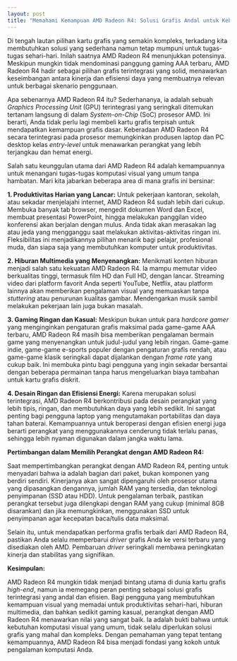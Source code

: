 ```yaml
---
layout: post
title: "Memahami Kemampuan AMD Radeon R4: Solusi Grafis Andal untuk Kebutuhan Sehari-hari"
---
```


Di tengah lautan pilihan kartu grafis yang semakin kompleks, terkadang kita membutuhkan solusi yang sederhana namun tetap mumpuni untuk tugas-tugas sehari-hari. Inilah saatnya AMD Radeon R4 menunjukkan potensinya. Meskipun mungkin tidak mendominasi panggung gaming AAA terbaru, AMD Radeon R4 hadir sebagai pilihan grafis terintegrasi yang solid, menawarkan keseimbangan antara kinerja dan efisiensi daya yang membuatnya relevan untuk berbagai skenario penggunaan.

Apa sebenarnya AMD Radeon R4 itu? Sederhananya, ia adalah sebuah *Graphics Processing Unit* (GPU) terintegrasi yang seringkali ditemukan tertanam langsung di dalam *System-on-Chip* (SoC) prosesor AMD. Ini berarti, Anda tidak perlu lagi membeli kartu grafis terpisah untuk mendapatkan kemampuan grafis dasar. Keberadaan AMD Radeon R4 secara terintegrasi pada prosesor memungkinkan produsen laptop dan PC desktop kelas *entry-level* untuk menawarkan perangkat yang lebih terjangkau dan hemat energi.

Salah satu keunggulan utama dari AMD Radeon R4 adalah kemampuannya untuk menangani tugas-tugas komputasi visual yang umum tanpa hambatan. Mari kita jabarkan beberapa area di mana grafis ini bersinar:

**1. Produktivitas Harian yang Lancar:**
Untuk pekerjaan kantoran, sekolah, atau sekadar menjelajahi internet, AMD Radeon R4 sudah lebih dari cukup. Membuka banyak tab browser, mengedit dokumen Word dan Excel, membuat presentasi PowerPoint, hingga melakukan panggilan video konferensi akan berjalan dengan mulus. Anda tidak akan merasakan lag atau jeda yang mengganggu saat melakukan aktivitas-aktivitas ringan ini. Fleksibilitas ini menjadikannya pilihan menarik bagi pelajar, profesional muda, dan siapa saja yang membutuhkan komputer untuk produktivitas.

**2. Hiburan Multimedia yang Menyenangkan:**
Menikmati konten hiburan menjadi salah satu kekuatan AMD Radeon R4. Ia mampu memutar video berkualitas tinggi, termasuk film HD dan Full HD, dengan lancar. Streaming video dari platform favorit Anda seperti YouTube, Netflix, atau platform lainnya akan memberikan pengalaman visual yang memuaskan tanpa *stuttering* atau penurunan kualitas gambar. Mendengarkan musik sambil melakukan pekerjaan lain juga bukan masalah.

**3. Gaming Ringan dan Kasual:**
Meskipun bukan untuk para *hardcore gamer* yang menginginkan pengaturan grafis maksimal pada game-game AAA terbaru, AMD Radeon R4 masih bisa memberikan pengalaman bermain game yang menyenangkan untuk judul-judul yang lebih ringan. Game-game indie, game-game e-sports populer dengan pengaturan grafis rendah, atau game-game klasik seringkali dapat dijalankan dengan *frame rate* yang cukup baik. Ini membuka pintu bagi pengguna yang ingin sekadar bersantai dengan beberapa permainan tanpa harus mengeluarkan biaya tambahan untuk kartu grafis diskrit.

**4. Desain Ringan dan Efisiensi Energi:**
Karena merupakan solusi terintegrasi, AMD Radeon R4 berkontribusi pada desain perangkat yang lebih tipis, ringan, dan membutuhkan daya yang lebih sedikit. Ini sangat penting bagi pengguna laptop yang mengutamakan portabilitas dan daya tahan baterai. Kemampuannya untuk beroperasi dengan efisien energi juga berarti perangkat yang menggunakannya cenderung tidak terlalu panas, sehingga lebih nyaman digunakan dalam jangka waktu lama.

**Pertimbangan dalam Memilih Perangkat dengan AMD Radeon R4:**

Saat mempertimbangkan perangkat dengan AMD Radeon R4, penting untuk menyadari bahwa ia adalah bagian dari paket, bukan komponen yang berdiri sendiri. Kinerjanya akan sangat dipengaruhi oleh prosesor utama yang dipasangkan dengannya, jumlah RAM yang tersedia, dan teknologi penyimpanan (SSD atau HDD). Untuk pengalaman terbaik, pastikan perangkat tersebut juga dilengkapi dengan RAM yang cukup (minimal 8GB disarankan) dan jika memungkinkan, menggunakan SSD untuk penyimpanan agar kecepatan baca/tulis data maksimal.

Selain itu, untuk mendapatkan performa grafis terbaik dari AMD Radeon R4, pastikan Anda selalu memperbarui *driver* grafis Anda ke versi terbaru yang disediakan oleh AMD. Pembaruan *driver* seringkali membawa peningkatan kinerja dan stabilitas yang signifikan.

**Kesimpulan:**

AMD Radeon R4 mungkin tidak menjadi bintang utama di dunia kartu grafis *high-end*, namun ia memegang peran penting sebagai solusi grafis terintegrasi yang andal dan efisien. Bagi pengguna yang membutuhkan kemampuan visual yang memadai untuk produktivitas sehari-hari, hiburan multimedia, dan bahkan sedikit gaming kasual, perangkat dengan AMD Radeon R4 menawarkan nilai yang sangat baik. Ia adalah bukti bahwa untuk kebutuhan komputasi visual yang umum, tidak selalu diperlukan solusi grafis yang mahal dan kompleks. Dengan pemahaman yang tepat tentang kemampuannya, AMD Radeon R4 bisa menjadi fondasi yang kokoh untuk pengalaman komputasi Anda.
